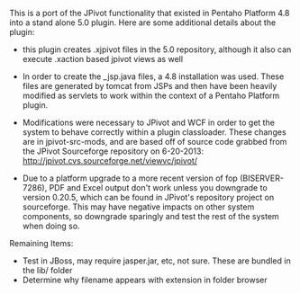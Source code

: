 This is a port of the JPivot functionality that existed in Pentaho Platform 4.8 
into a stand alone 5.0 plugin.  Here are some additional details about the plugin:

- this plugin creates .xjpivot files in the 5.0 repository, although it also can execute .xaction 
  based jpivot views as well

- In order to create the _jsp.java files, a 4.8 installation was used.  These files are generated by
  tomcat from JSPs and then have been heavily modified as servlets to work within the context of a 
  Pentaho Platform plugin.

- Modifications were necessary to JPivot and WCF in order to get the system to behave correctly within
  a plugin classloader.  These changes are in jpivot-src-mods, and are based off of source code grabbed
  from the JPivot Sourceforge repository on 6-20-2013:  http://jpivot.cvs.sourceforge.net/viewvc/jpivot/

- Due to a platform upgrade to a more recent version of fop (BISERVER-7286), PDF and Excel output 
  don't work unless you downgrade to version 0.20.5, which can be found in JPivot's repository 
  project on sourceforge.  This may have negative impacts on other system components, so downgrade
  sparingly and test the rest of the system when doing so.
  
Remaining Items:
 - Test in JBoss, may require jasper.jar, etc, not sure.  These are bundled in the lib/ folder
 - Determine why filename appears with extension in folder browser